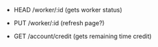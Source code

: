 * HEAD /worker/:id (gets worker status)
* PUT /worker/:id (refresh page?)

* GET /account/credit (gets remaining time credit)
